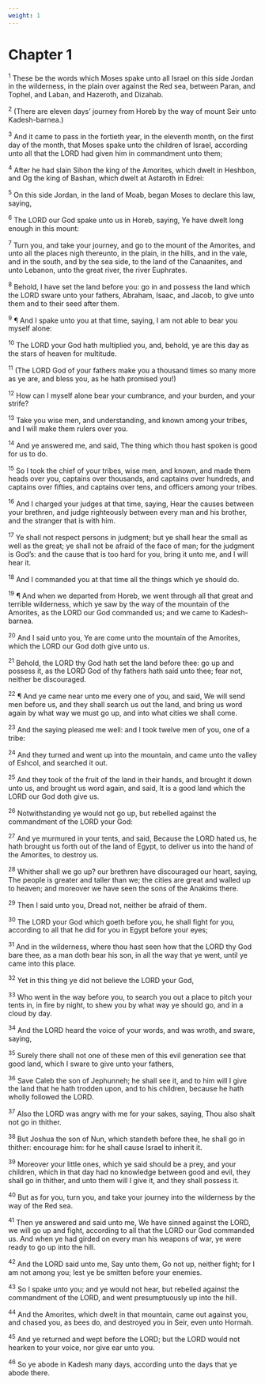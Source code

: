 ```yaml
---
weight: 1
---
```


# Chapter 1

<sup>1</sup> These be the words which Moses spake unto all Israel on this side Jordan in the wilderness, in the plain over against the Red sea, between Paran, and Tophel, and Laban, and Hazeroth, and Dizahab. 

<sup>2</sup> (There are eleven days’ journey from Horeb by the way of mount Seir unto Kadesh-barnea.) 

<sup>3</sup> And it came to pass in the fortieth year, in the eleventh month, on the first day of the month, that Moses spake unto the children of Israel, according unto all that the LORD had given him in commandment unto them; 

<sup>4</sup> After he had slain Sihon the king of the Amorites, which dwelt in Heshbon, and Og the king of Bashan, which dwelt at Astaroth in Edrei: 

<sup>5</sup> On this side Jordan, in the land of Moab, began Moses to declare this law, saying, 

<sup>6</sup> The LORD our God spake unto us in Horeb, saying, Ye have dwelt long enough in this mount: 

<sup>7</sup> Turn you, and take your journey, and go to the mount of the Amorites, and unto all the places nigh thereunto, in the plain, in the hills, and in the vale, and in the south, and by the sea side, to the land of the Canaanites, and unto Lebanon, unto the great river, the river Euphrates. 

<sup>8</sup> Behold, I have set the land before you: go in and possess the land which the LORD sware unto your fathers, Abraham, Isaac, and Jacob, to give unto them and to their seed after them. 

<sup>9</sup> ¶ And I spake unto you at that time, saying, I am not able to bear you myself alone: 

<sup>10</sup> The LORD your God hath multiplied you, and, behold, ye are this day as the stars of heaven for multitude. 

<sup>11</sup> (The LORD God of your fathers make you a thousand times so many more as ye are, and bless you, as he hath promised you!) 

<sup>12</sup> How can I myself alone bear your cumbrance, and your burden, and your strife? 

<sup>13</sup> Take you wise men, and understanding, and known among your tribes, and I will make them rulers over you. 

<sup>14</sup> And ye answered me, and said, The thing which thou hast spoken is good for us to do. 

<sup>15</sup> So I took the chief of your tribes, wise men, and known, and made them heads over you, captains over thousands, and captains over hundreds, and captains over fifties, and captains over tens, and officers among your tribes. 

<sup>16</sup> And I charged your judges at that time, saying, Hear the causes between your brethren, and judge righteously between every man and his brother, and the stranger that is with him. 

<sup>17</sup> Ye shall not respect persons in judgment; but ye shall hear the small as well as the great; ye shall not be afraid of the face of man; for the judgment is God’s: and the cause that is too hard for you, bring it unto me, and I will hear it. 

<sup>18</sup> And I commanded you at that time all the things which ye should do. 

<sup>19</sup> ¶ And when we departed from Horeb, we went through all that great and terrible wilderness, which ye saw by the way of the mountain of the Amorites, as the LORD our God commanded us; and we came to Kadesh-barnea. 

<sup>20</sup> And I said unto you, Ye are come unto the mountain of the Amorites, which the LORD our God doth give unto us. 

<sup>21</sup> Behold, the LORD thy God hath set the land before thee: go up and possess it, as the LORD God of thy fathers hath said unto thee; fear not, neither be discouraged. 

<sup>22</sup> ¶ And ye came near unto me every one of you, and said, We will send men before us, and they shall search us out the land, and bring us word again by what way we must go up, and into what cities we shall come. 

<sup>23</sup> And the saying pleased me well: and I took twelve men of you, one of a tribe: 

<sup>24</sup> And they turned and went up into the mountain, and came unto the valley of Eshcol, and searched it out. 

<sup>25</sup> And they took of the fruit of the land in their hands, and brought it down unto us, and brought us word again, and said, It is a good land which the LORD our God doth give us. 

<sup>26</sup> Notwithstanding ye would not go up, but rebelled against the commandment of the LORD your God: 

<sup>27</sup> And ye murmured in your tents, and said, Because the LORD hated us, he hath brought us forth out of the land of Egypt, to deliver us into the hand of the Amorites, to destroy us. 

<sup>28</sup> Whither shall we go up? our brethren have discouraged our heart, saying, The people is greater and taller than we; the cities are great and walled up to heaven; and moreover we have seen the sons of the Anakims there. 

<sup>29</sup> Then I said unto you, Dread not, neither be afraid of them. 

<sup>30</sup> The LORD your God which goeth before you, he shall fight for you, according to all that he did for you in Egypt before your eyes; 

<sup>31</sup> And in the wilderness, where thou hast seen how that the LORD thy God bare thee, as a man doth bear his son, in all the way that ye went, until ye came into this place. 

<sup>32</sup> Yet in this thing ye did not believe the LORD your God, 

<sup>33</sup> Who went in the way before you, to search you out a place to pitch your tents in, in fire by night, to shew you by what way ye should go, and in a cloud by day. 

<sup>34</sup> And the LORD heard the voice of your words, and was wroth, and sware, saying, 

<sup>35</sup> Surely there shall not one of these men of this evil generation see that good land, which I sware to give unto your fathers, 

<sup>36</sup> Save Caleb the son of Jephunneh; he shall see it, and to him will I give the land that he hath trodden upon, and to his children, because he hath wholly followed the LORD. 

<sup>37</sup> Also the LORD was angry with me for your sakes, saying, Thou also shalt not go in thither. 

<sup>38</sup> But Joshua the son of Nun, which standeth before thee, he shall go in thither: encourage him: for he shall cause Israel to inherit it. 

<sup>39</sup> Moreover your little ones, which ye said should be a prey, and your children, which in that day had no knowledge between good and evil, they shall go in thither, and unto them will I give it, and they shall possess it. 

<sup>40</sup> But as for you, turn you, and take your journey into the wilderness by the way of the Red sea. 

<sup>41</sup> Then ye answered and said unto me, We have sinned against the LORD, we will go up and fight, according to all that the LORD our God commanded us. And when ye had girded on every man his weapons of war, ye were ready to go up into the hill. 

<sup>42</sup> And the LORD said unto me, Say unto them, Go not up, neither fight; for I am not among you; lest ye be smitten before your enemies. 

<sup>43</sup> So I spake unto you; and ye would not hear, but rebelled against the commandment of the LORD, and went presumptuously up into the hill. 

<sup>44</sup> And the Amorites, which dwelt in that mountain, came out against you, and chased you, as bees do, and destroyed you in Seir, even unto Hormah. 

<sup>45</sup> And ye returned and wept before the LORD; but the LORD would not hearken to your voice, nor give ear unto you. 

<sup>46</sup> So ye abode in Kadesh many days, according unto the days that ye abode there. 


